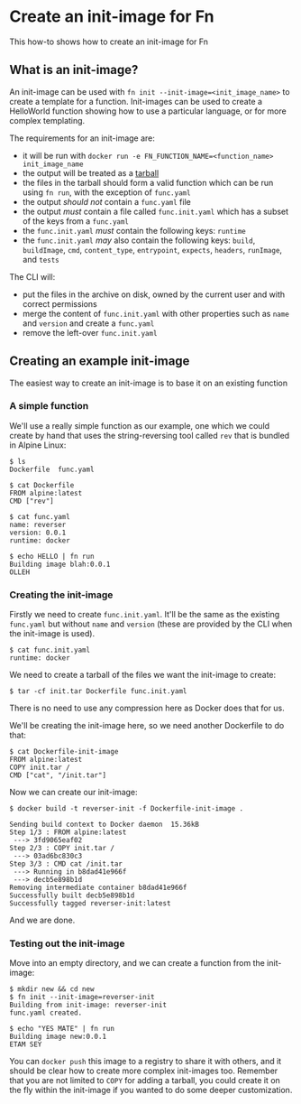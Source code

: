 # Create an init-image for Fn
This how-to shows how to create an init-image for Fn

## What is an init-image?

An init-image can be used with `fn init --init-image=<init_image_name>` to create a template for a function. Init-images
can be used to create a HelloWorld function showing how to use a particular language, or for more complex
templating.

The requirements for an init-image are:

  - it will be run with `docker run -e FN_FUNCTION_NAME=<function_name> init_image_name`
  - the output will be treated as a [tarball](https://en.wikipedia.org/wiki/Tar_(computing))
  - the files in the tarball should form a valid function which can be run using `fn run`, with the exception of `func.yaml`
  - the output _should not_ contain a `func.yaml` file
  - the output _must_ contain a file called `func.init.yaml` which has a subset of the keys from a `func.yaml`
  - the `func.init.yaml` _must_ contain the following keys: `runtime`
  - the `func.init.yaml` _may_ also contain the following keys: `build`, `buildImage`, `cmd`, `content_type`, `entrypoint`, `expects`, `headers`, `runImage`, and `tests`


The CLI will:
  - put the files in the archive on disk, owned by the current user and with correct permissions
  - merge the content of `func.init.yaml` with other properties such as `name` and `version` and create a `func.yaml`
  - remove the left-over `func.init.yaml`

## Creating an example init-image

The easiest way to create an init-image is to base it on an existing function

### A simple function

We'll use a really simple function as our example, one which we could create by hand that uses the string-reversing tool called `rev` that is bundled in Alpine Linux:

```
$ ls
Dockerfile  func.yaml
```

```
$ cat Dockerfile
FROM alpine:latest
CMD ["rev"]
```

```
$ cat func.yaml
name: reverser
version: 0.0.1
runtime: docker
```

```
$ echo HELLO | fn run
Building image blah:0.0.1
OLLEH
```

### Creating the init-image

Firstly we need to create `func.init.yaml`.  It'll be the same as the existing `func.yaml` but without `name` and `version` (these are provided by the CLI when the init-image is used).

```
$ cat func.init.yaml
runtime: docker
```

We need to create a tarball of the files we want the init-image to create:

```
$ tar -cf init.tar Dockerfile func.init.yaml
```

There is no need to use any compression here as Docker does that for us.

We'll be creating the init-image here, so we need another Dockerfile to do that:

```
$ cat Dockerfile-init-image
FROM alpine:latest
COPY init.tar /
CMD ["cat", "/init.tar"]
```

Now we can create our init-image:

```
$ docker build -t reverser-init -f Dockerfile-init-image .

Sending build context to Docker daemon  15.36kB
Step 1/3 : FROM alpine:latest
 ---> 3fd9065eaf02
Step 2/3 : COPY init.tar /
 ---> 03ad6bc830c3
Step 3/3 : CMD cat /init.tar
 ---> Running in b8dad41e966f
 ---> decb5e898b1d
Removing intermediate container b8dad41e966f
Successfully built decb5e898b1d
Successfully tagged reverser-init:latest
```

And we are done.

### Testing out the init-image

Move into an empty directory, and we can create a function from the init-image:

```
$ mkdir new && cd new
$ fn init --init-image=reverser-init
Building from init-image: reverser-init
func.yaml created.
```

```
$ echo "YES MATE" | fn run
Building image new:0.0.1 
ETAM SEY
```

You can `docker push` this image to a registry to share it with others, and it should be clear how to create more complex init-images too. Remember that you are not limited to `COPY` for adding a tarball, you could create it on the fly within the init-image if you wanted to do some deeper customization.
